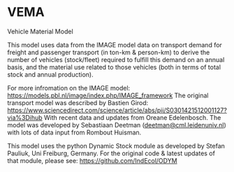 # VEMA
Vehicle Material Model

This model uses data from the IMAGE model data on transport demand for freight and passenger transport (in ton-km & person-km) to derive the number of vehicles (stock/fleet) required to fulfill this demand on an annual basis, and the material use related to those vehicles (both in terms of total stock and annual production).

For more infromation on the IMAGE model: https://models.pbl.nl/image/index.php/IMAGE_framework
The original transport model was described by Bastien Girod: https://www.sciencedirect.com/science/article/abs/pii/S0301421512001127?via%3Dihub
With recent data and updates from Oreane Edelenbosch. The model was developed by Sebastiaan Deetman (deetman@cml.leidenuniv.nl) with lots of data input from Rombout Huisman.

This model uses the python Dynamic Stock module as developed by Stefan Pauliuk, Uni Freiburg, Germany. For the original code & latest updates of that module, please see: https://github.com/IndEcol/ODYM
